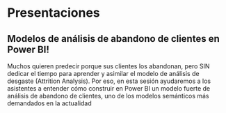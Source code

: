 # Presentaciones



## Modelos de análisis de abandono de clientes en Power BI!

Muchos quieren predecir porque sus clientes los abandonan, pero SIN dedicar el tiempo para aprender y asimilar el modelo de análisis de desgaste (Attrition Analysis). 
Por eso, en esta sesión ayudaremos a los asistentes a entender cómo construir en Power BI un modelo fuerte de análisis de abandono de clientes, uno de los modelos semánticos más demandados en la actualidad
